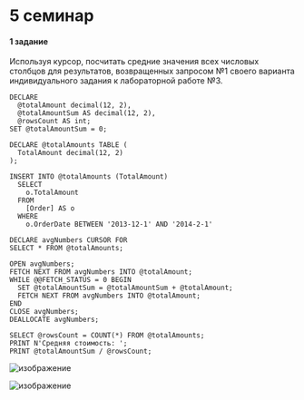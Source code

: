 # 5 семинар

#### 1 задание
Используя курсор, посчитать средние значения всех числовых столбцов для результатов, возвращенных запросом №1 своего варианта индивидуального задания к лабораторной работе №3.
```
DECLARE
  @totalAmount decimal(12, 2),
  @totalAmountSum AS decimal(12, 2),
  @rowsCount AS int;
SET @totalAmountSum = 0;

DECLARE @totalAmounts TABLE (
  TotalAmount decimal(12, 2)
);

INSERT INTO @totalAmounts (TotalAmount)
  SELECT
    o.TotalAmount
  FROM
    [Order] AS o
  WHERE
    o.OrderDate BETWEEN '2013-12-1' AND '2014-2-1'

DECLARE avgNumbers CURSOR FOR
SELECT * FROM @totalAmounts;

OPEN avgNumbers;
FETCH NEXT FROM avgNumbers INTO @totalAmount;
WHILE @@FETCH_STATUS = 0 BEGIN
  SET @totalAmountSum = @totalAmountSum + @totalAmount;
  FETCH NEXT FROM avgNumbers INTO @totalAmount;
END
CLOSE avgNumbers;
DEALLOCATE avgNumbers;

SELECT @rowsCount = COUNT(*) FROM @totalAmounts;
PRINT N'Средняя стоимость: ';
PRINT @totalAmountSum / @rowsCount;
```
![изображение](https://user-images.githubusercontent.com/125894838/234026537-d0335f33-7db4-415f-8245-d963212fadc2.png)

![изображение](https://user-images.githubusercontent.com/125894838/234093901-d8c62465-34fa-42fb-a3de-859f37ee81e8.png)
